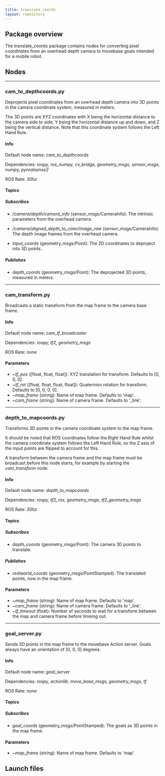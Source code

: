 ```yaml
---
title: translate_coords
layout: repository
---
```


## Package overview  

The translate_coords package contains nodes for converting pixel coordinates from an overhead depth camera to movebase goals intended for a mobile robot.

## Nodes

---

### cam_to_depthcoords.py  

Deprojects pixel coordinates from an overhead depth camera into 3D points in the camera coordinate system, measured in meters.

The 3D points are XYZ coordinates with X being the horizontal distance to the camera side to side, Y being the horizontal distance up and down, and Z being the vertical distance. Note that this coordinate system follows the Left Hand Rule.

#### Info

Default node name: *cam_to_depthcoords*

Dependencies: *rospy, ros_numpy, cv_bridge, geometry_msgs, sensor_msgs, numpy, pyrealsense2*

ROS Rate: *30hz*

#### Topics

##### Subscribes

- */camera/depth/camera_info* (sensor_msgs/CameraInfo): The intrinsic parameters from the overhead camera.

- */camera/aligned_depth_to_color/image_raw* (sensor_msgs/CameraInfo): The depth image frames from the overhead camera.

- *input_coords* (geometry_msgs/Point): The 2D coordinates to deproject into 3D points.

##### Publishes
  
- *depth_coords* (geometry_msgs/Point): The deprojected 3D points, measured in meters.

---

### cam_transform.py

Broadcasts a static transform from the map frame to the camera base frame.  

#### Info

Default node name: *cam_tf_broadcaster*

Dependencies: *rospy, tf2, geometry_msgs*

ROS Rate: *none*

#### Parameters

- *~tf_pos* ([float, float, float]): XYZ translation for transform. Defaults to [0, 0, 0].
- *~tf_rot* ([float, float, float, float]): Quaternion rotation for transform. Defaults to [0, 0, 0, 0].
- *~map_frame* (string): Name of map frame. Defaults to 'map'.
- *~cam_frame* (string): Name of camera frame. Defaults to '_link'.
  
---

### depth_to_mapcoords.py

Transforms 3D points in the camera coordinate system to the map frame.

It should be noted that ROS coordinates follow the Right Hand Rule whilst the camera coordinate system follows the Left Hand Rule, so the Z axis of the input points are flipped to account for this.

A transform between the camera frame and the map frame must be broadcast before this node starts, for example by starting the *cam_transform* node.

#### Info

Default node name: *depth_to_mapcoords*

Dependencies: *rospy, tf2_ros, geometry_msgs, tf2_geometry_msgs*

ROS Rate: *30hz*

#### Topics

##### Subscribes

- *depth_coords* (geometry_msgs/Point): The camera 3D points to translate.

##### Publishes
  
- *realworld_coords* (geometry_msgs/PointStamped): The translated points, now in the map frame.

#### Parameters

- *~map_frame* (string): Name of map frame. Defaults to 'map'.
- *~cam_frame* (string): Name of camera frame. Defaults to '_link'.
- *~tf_timeout* (float): Number of seconds to wait for a transform between the map and camera frame before timeing out.

---

### goal_server.py

Sends 3D points in the map frame to the movebase Action server. Goals always have an orientation of [0, 0, 0] degrees.

#### Info

Default node name: *goal_server*

Dependencies: *rospy, actionlib, move_base_msgs, geometry_msgs, tf*

ROS Rate: *none*

#### Topics

##### Subscribes

- *goal_coords* (geometry_msgs/PointStamped): The goals as 3D points in the map frame.

#### Parameters

- *~map_frame* (string): Name of map frame. Defaults to 'map'.

## Launch files

